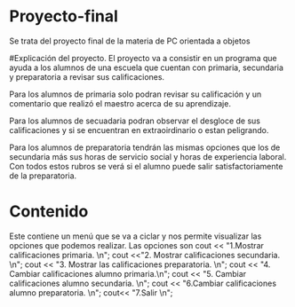 # Proyecto-final
Se trata del proyecto final de la materia de PC orientada a objetos

#Explicación del proyecto.
El proyecto va a consistir en un programa que ayuda a los alumnos de una escuela que cuentan con primaria, secundaria y preparatoria a revisar sus calificaciones. 

Para los alumnos de primaria solo podran revisar su calificación y un comentario que realizó el maestro acerca de su aprendizaje.

Para los alumnos de secuadaria podran observar el desgloce de sus calificaciones y si se encuentran en extraoirdinario o estan peligrando.

Para los alumnos de preparatoria tendrán las mismas opciones que los de secundaria más sus horas de servicio social y horas de experiencia laboral. Con todos estos rubros se verá si el alumno puede salir satisfactoriamente de la preparatoria.



# Contenido
Este contiene un menú que se va a ciclar y nos permite visualizar las opciones que podemos realizar.
Las opciones son
cout << "1.Mostrar calificaciones primaria. \n";
  cout <<"2. Mostrar calificaciones secundaria. \n";
  cout << "3. Mostrar las calificaciones preparatoria. \n";
  cout << "4. Cambiar calificaciones alumno primaria.\n";
  cout << "5. Cambiar calificaciones alumno secundaria. \n";
  cout << "6.Cambiar calificaciones alumno preparatoria. \n";
  cout<< "7.Salir \n";
